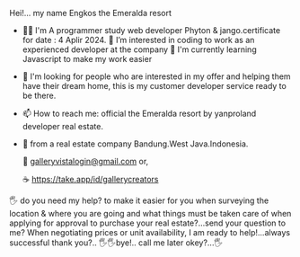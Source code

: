 Hei!... my name Engkos the Emeralda resort



 - 👩‍💻 I'm A programmer study web developer Phyton & jango.certificate for date : 4 Aplir 2024.
  👀 I’m interested in coding to work as an experienced developer at the company
  🌱 I'm currently learning Javascript to make my work easier
-  🎯  I'm looking for people who are interested in my offer and helping them have their dream home, this is my customer developer service ready to be there.
-  📫 How to reach me: official the Emeralda resort by yanproland developer real estate.

- 🥂 from a real estate company Bandung.West Java.Indonesia.
  
   📝 galleryvistalogin@gmail.com or,
   
   ☕ https://take.app/id/gallerycreators
     
🖐️ do you need my help? to make it easier for you when surveying the location & where you are going and what things must be taken care of when applying for approval to purchase your real estate?...send your question to me? When negotiating prices or unit availability, I am ready to help!...always successful thank you?.. 🖐️🖐️bye!.. call me later okey?...🖐️